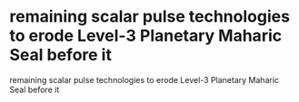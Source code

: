 # remaining scalar pulse technologies to erode Level-3 Planetary Maharic Seal before it

remaining scalar pulse technologies to erode Level-3 Planetary Maharic Seal before it